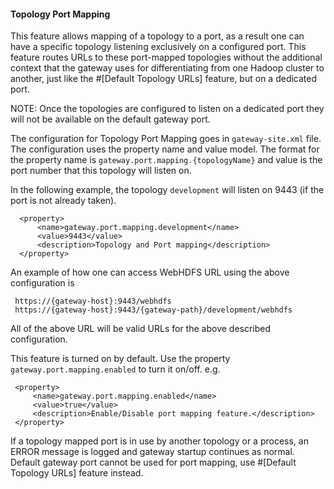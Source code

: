 <!--
   Licensed to the Apache Software Foundation (ASF) under one or more
   contributor license agreements.  See the NOTICE file distributed with
   this work for additional information regarding copyright ownership.
   The ASF licenses this file to You under the Apache License, Version 2.0
   (the "License"); you may not use this file except in compliance with
   the License.  You may obtain a copy of the License at

       https://www.apache.org/licenses/LICENSE-2.0

   Unless required by applicable law or agreed to in writing, software
   distributed under the License is distributed on an "AS IS" BASIS,
   WITHOUT WARRANTIES OR CONDITIONS OF ANY KIND, either express or implied.
   See the License for the specific language governing permissions and
   limitations under the License.
-->
#### Topology Port Mapping #####
This feature allows mapping of a topology to a port, as a result one can have a specific topology listening exclusively on a configured port. This feature 
routes URLs to these port-mapped topologies without the additional context that the gateway uses for differentiating from one Hadoop cluster to another,
just like the #[Default Topology URLs] feature, but on a dedicated port. 

NOTE: Once the topologies are configured to listen on a dedicated port they will not be available on the default gateway port.

The configuration for Topology Port Mapping goes in `gateway-site.xml` file. The configuration uses the property name and value model.
The format for the property name is `gateway.port.mapping.{topologyName}` and value is the port number that this
topology will listen on. 

In the following example, the topology `development` will listen on 9443 (if the port is not already taken).

      <property>
          <name>gateway.port.mapping.development</name>
          <value>9443</value>
          <description>Topology and Port mapping</description>
      </property>

An example of how one can access WebHDFS URL using the above configuration is

     https://{gateway-host}:9443/webhdfs
     https://{gateway-host}:9443/{gateway-path}/development/webhdfs


All of the above URL will be valid URLs for the above described configuration.

This feature is turned on by default. Use the property `gateway.port.mapping.enabled` to turn it on/off.
e.g.

     <property>
         <name>gateway.port.mapping.enabled</name>
         <value>true</value>
         <description>Enable/Disable port mapping feature.</description>
     </property>

If a topology mapped port is in use by another topology or a process, an ERROR message is logged and gateway startup continues as normal. 
Default gateway port cannot be used for port mapping, use #[Default Topology URLs] feature instead.
